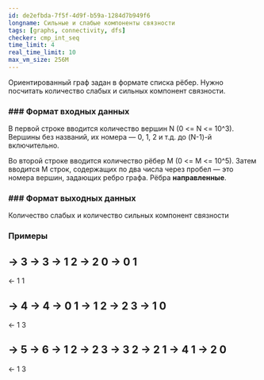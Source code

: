 ```yaml
---
id: de2efbda-7f5f-4d9f-b59a-1284d7b949f6
longname: Сильные и слабые компоненты связности
tags: [graphs, connectivity, dfs]
checker: cmp_int_seq
time_limit: 4
real_time_limit: 10
max_vm_size: 256M
---
```


Ориентированный граф задан в формате списка рёбер. Нужно посчитать количество слабых и сильных компонент связности.

### ### Формат входных данных

В первой строке вводится количество вершин N (0 <= N <= 10^3). Вершины без названий, их номера — 0, 1, 2 и т.д. до (N-1)-й включительно.

Во второй строке вводится количество рёбер M (0 <= M <= 10^5). Затем вводится M строк, содержащих по два числа через пробел — это номера вершин, задающих ребро графа. Рёбра **направленные**.

### ### Формат выходных данных

Количество слабых и количество сильных компонент связности

### Примеры

-> 3
-> 3
-> 1 2
-> 2 0
-> 0 1
--
<- 1 1


-> 4
-> 4
-> 0 1
-> 1 2
-> 2 3
-> 1 0
--
<- 1 3


-> 5
-> 6
-> 1 2
-> 2 3
-> 3 2
-> 2 1
-> 4 1
-> 2 0
--
<- 1 3

